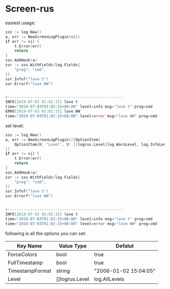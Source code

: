 # Screen-rus     

easiest usage:

```go
sss := log.New()
a, err := NewScreenLogPlugin(nil)
if err != nil {
    t.Error(err)
    return
}
sss.AddHook(a)
ssr := sss.WithFields(log.Fields{
    "prog": "cmd",
})
ssr.Infof("love t")
ssr.Errorf("love WW")


>---------------------------------------------------
INFO[2019-07-03 01:02:15] love t                                        prog=cmd
time="2019-07-03T01:02:15+08:00" level=info msg="love t" prog=cmd
ERRO[2019-07-03 01:02:15] love WW                                       prog=cmd
time="2019-07-03T01:02:15+08:00" level=error msg="love WW" prog=cmd
```

set level:

```go
sss := log.New()
a, err := NewScreenLogPlugin([]OptionItem{
    OptionItem{K: "Level", V: []logrus.Level{log.WarnLevel, log.InfoLevel}},
})
if err != nil {
    t.Error(err)
    return
}
sss.AddHook(a)
ssr := sss.WithFields(log.Fields{
    "prog": "cmd",
})
ssr.Infof("love t")
ssr.Errorf("love WW")


>---------------------------------------------------
INFO[2019-07-03 01:02:15] love t                                        prog=cmd
time="2019-07-03T01:02:15+08:00" level=info msg="love t" prog=cmd
time="2019-07-03T01:02:15+08:00" level=error msg="love WW" prog=cmd
```

following is all the options you can set:

| Key Name        | Value Type     | Defalut               |
| --------------- | -------------- | --------------------- |
| ForceColors     | bool           | true                  |
| FullTimestamp   | bool           | true                  |
| TimestampFormat | string         | "2006-01-02 15:04:05" |
| Level           | []logrus.Level | log.AllLevels         |


